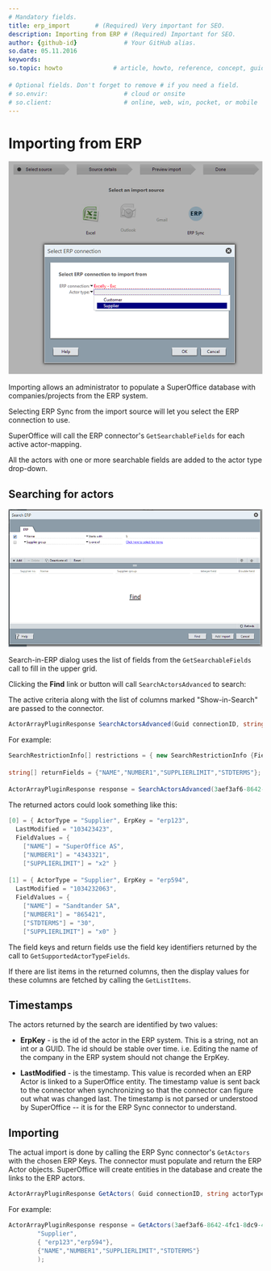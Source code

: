 ```yaml
---
# Mandatory fields.
title: erp_import       # (Required) Very important for SEO.
description: Importing from ERP # (Required) Important for SEO.
author: {github-id}             # Your GitHub alias.
so.date: 05.11.2016
keywords:
so.topic: howto              # article, howto, reference, concept, guide

# Optional fields. Don't forget to remove # if you need a field.
# so.envir:                     # cloud or onsite
# so.client:                    # online, web, win, pocket, or mobile
---
```


# Importing from ERP

![import][img1]

Importing allows an administrator to populate a SuperOffice database with companies/projects from the ERP system.

Selecting ERP Sync from the import source will let you select the ERP connection to use.

SuperOffice will call the ERP connector's `GetSearchableFields` for each active actor-mapping.

All the actors with one or more searchable fields are added to the actor type drop-down.

## Searching for actors

![search][img2]

Search-in-ERP dialog uses the list of fields from the `GetSearchableFields` call to fill in the upper grid.

Clicking the **Find** link or button will call `SearchActorsAdvanced` to search:

The active criteria along with the list of columns marked "Show-in-Search" are passed to the connector.

```csharp
ActorArrayPluginResponse SearchActorsAdvanced(Guid connectionID, string actorType, SearchRestrictionInfo[] restrictions, string[] returnFields )
```

For example:

```csharp
SearchRestrictionInfo[] restrictions = { new SearchRestrictionInfo {FieldKey = "NAME", Operator = "begins", ScalarValue="S"} };

string[] returnFields = {"NAME","NUMBER1","SUPPLIERLIMIT","STDTERMS"};

ActorArrayPluginResponse response = SearchActorsAdvanced(3aef3af6-8642-4fc1-8dc9-4e08bd76a6bf, "Supplier", restrictions , returnFields);
```

The returned actors could look something like this:

```csharp
[0] = { ActorType = "Supplier", ErpKey = "erp123",
  LastModified = "103423423",
  FieldValues = {
    ["NAME"] = "SuperOffice AS",
    ["NUMBER1"] = "4343321",
    ["SUPPLIERLIMIT"] = "x2" }

[1] = { ActorType = "Supplier", ErpKey = "erp594",
  LastModified = "1034232063",
  FieldValues = {
    ["NAME"] = "Sandtander SA",
    ["NUMBER1"] = "865421",
    ["STDTERMS"] = "30",
    ["SUPPLIERLIMIT"] = "x0" }
```

The field keys and return fields use the field key identifiers returned by the call to `GetSupportedActorTypeFields`.

If there are list items in the returned columns, then the display values for these columns are fetched by calling the `GetListItems`.

## Timestamps

The actors returned by the search are identified by two values:

* **ErpKey** - is the id of the actor in the ERP system. This is a string, not an int or a GUID. The id should be stable over time. i.e. Editing the name of the company in the ERP system should not change the ErpKey.

* **LastModified** - is the timestamp. This value is recorded when an ERP Actor is linked to a SuperOffice entity. The timestamp value is sent back to the connector when synchronizing so that the connector can figure out what was changed last. The timestamp is not parsed or understood by SuperOffice -- it is for the ERP Sync connector to understand.

## Importing

The actual import is done by calling the ERP Sync connector's `GetActors` with the chosen ERP Keys. The connector must populate and return the ERP Actor objects. SuperOffice will create entities in the database and create the links to the ERP actors.

```csharp
ActorArrayPluginResponse GetActors( Guid connectionID, string actorType, string[] erpKeys, string[] fieldKeys )
```

For example:

```csharp
ActorArrayPluginResponse response = GetActors(3aef3af6-8642-4fc1-8dc9-4e08bd76a6bf,
        "Supplier",
        { "erp123","erp594"},
        {"NAME","NUMBER1","SUPPLIERLIMIT","STDTERMS"}
        );
```

<!-- Referenced images -->
[img1]: media/import.png
[img2]: media/search-erp.png

